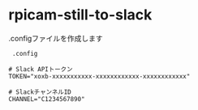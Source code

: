 # rpicam-still-to-slack


.configファイルを作成します

```
 .config

# Slack APIトークン
TOKEN="xoxb-xxxxxxxxxxx-xxxxxxxxxxxx-xxxxxxxxxxxx"

# SlackチャンネルID
CHANNEL="C1234567890"
```
